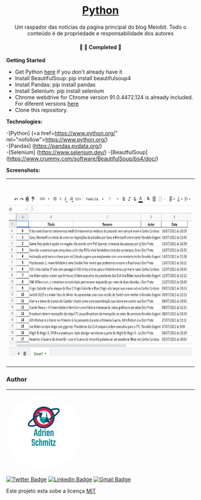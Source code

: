 <h1 align="center">
    <a href="https://www.python.org//">Python</a>
</h1>
<p align="center"> Um raspador das noticias da pagina principal do blog Meiobit. Todo o conteúdo é de propriedade e responsabilidade dos autores</p>



<h4 align="center"> 
	🚧   🚀 Completed  🚧
</h4>

  <b>Getting Started</b>

- Get Python <a href="https://www.python.org/downloads/release/python-396/" rel="nofollow">here</a> if you don't already have it
- Install BeautifulSoup: pip install beautifulsoup4
- Install Pandas: pip install pandas
- Install Selenium: pip install selenium
- Chrome webdrive for Chrome version  91.0.4472.124 is already included. For diferent versions <a href="https://chromedriver.chromium.org/downloads" rel="nofollow">here</a>
- Clone this repository.

<b>Technologies:</b>

 -[Python] (<a href=https://www.python.org/" rel="nofollow">https://www.python.org/</a>)<br/>
 -[Pandas] (<a href="https://pandas.pydata.org/" rel="nofollow">https://pandas.pydata.org/</a>)<br/>
 -[Selenium] (<a href="https://www.selenium.dev/" rel="nofollow">https://www.selenium.dev/</a>)
 -[BeautfulSoup] (<a href="https://www.crummy.com/software/BeautifulSoup/bs4/doc/" rel="nofollow">https://www.crummy.com/software/BeautifulSoup/bs4/doc/</a>)
 

<b>Screenshots:</b>
 
 <table style="width:100%">
  <tr>
    <td><h1 align="center">
  <img alt="Profile Page" title="Profile Page" src="/Captura de tela 2021-07-17 092125.png" width="800" height="432" />
</h1></td>
  </tr>
 </table>
 
 
 

 
### Author
---

 <img style="border-radius: 50%;" src="/adrien_logo.png" alt=""/>

[![Twitter Badge](https://img.shields.io/badge/-@adrienschmitz-1ca0f1?style=flat-square&labelColor=1ca0f1&logo=twitter&logoColor=white&link=https://twitter.com/adrienschmitz)](https://twitter.com/adrienschmitz) [![Linkedin Badge](https://img.shields.io/badge/-adrienschmitz-blue?style=flat-square&logo=Linkedin&logoColor=white&link=https://www.linkedin.com/in/adrienschmitz/)](https://www.linkedin.com/in/adrienschmitz/) 
[![Gmail Badge](https://img.shields.io/badge/-adriens.schmitz@gmail.com-c14438?style=flat-square&logo=Gmail&logoColor=white&link=mailto:adrien.schmitz@gmail.com)](mailto:adrien.schmitz@gmail.com)

Este projeto esta sobe a licença <a href="https://github.com//adrienschmitz/meiobit_web_scraping/blob/main/LICENSE">MIT</a>
